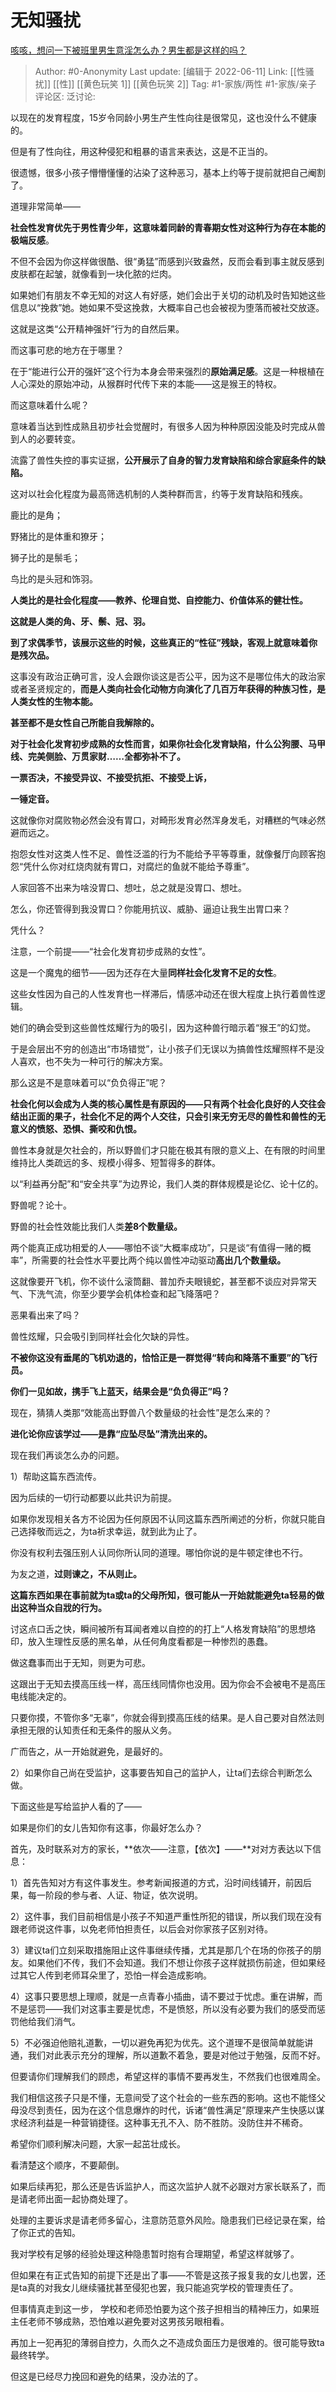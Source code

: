 # 无知骚扰
[咳咳，想问一下被班里男生意淫怎么办？男生都是这样的吗？](https://www.zhihu.com/question/64331601/answer/2523268204)

> Author: #0-Anonymity
> Last update: [编辑于 2022-06-11]
> Link: [[性骚扰]] [[性]] [[黄色玩笑 1]] [[黄色玩笑 2]]
> Tag: #1-家族/两性 #1-家族/亲子
> 评论区:
> 泛讨论:

以现在的发育程度，15岁令同龄小男生产生性向往是很常见，这也没什么不健康的。

但是有了性向往，用这种侵犯和粗暴的语言来表达，这是不正当的。

很遗憾，很多小孩子懵懵懂懂的沾染了这种恶习，基本上约等于提前就把自己阉割了。

道理非常简单——

**社会性发育优先于男性青少年，这意味着同龄的青春期女性对这种行为存在本能的极端反感**。

不但不会因为你这样做很酷、很“勇猛”而感到兴致盎然，反而会看到事主就反感到皮肤都在起皱，就像看到一块化脓的烂肉。

如果她们有朋友不幸无知的对这人有好感，她们会出于关切的动机及时告知她这些信息以“挽救”她。她如果不受这挽救，大概率自己也会被视为堕落而被社交放逐。

这就是这类“公开精神强奸”行为的自然后果。

而这事可悲的地方在于哪里？

在于“能进行公开的强奸”这个行为本身会带来强烈的**原始满足感**。这是一种根植在人心深处的原始冲动，从猴群时代传下来的本能——这是猴王的特权。

而这意味着什么呢？

意味着当达到性成熟且初步社会觉醒时，有很多人因为种种原因没能及时完成从兽到人的必要转变。

流露了兽性失控的事实证据，**公开展示了自身的智力发育缺陷和综合家庭条件的缺陷。**

这对以社会化程度为最高筛选机制的人类种群而言，约等于发育缺陷和残疾。

鹿比的是角；

野猪比的是体重和獠牙；

狮子比的是鬃毛；

鸟比的是头冠和饰羽。

**人类比的是社会化程度——教养、伦理自觉、自控能力、价值体系的健壮性。**

**这就是人类的角、牙、鬃、冠、羽。**

**到了求偶季节，该展示这些的时候，这些真正的“性征”残缺，客观上就意味着你是残次品。**

这事没有政治正确可言，没人会跟你谈这是否公平，因为这不是哪位伟大的政治家或者圣贤规定的，**而是人类向社会化动物方向演化了几百万年获得的种族习性，是人类女性的生物本能。**

**甚至都不是女性自己所能自我解除的。**

**对于社会化发育初步成熟的女性而言，如果你社会化发育缺陷，什么公狗腰、马甲线、完美侧脸、万贯家财……全都弥补不了。**

**一票否决，不接受异议、不接受抗拒、不接受上诉，**

**一锤定音。**

这就像你对腐败物必然会没有胃口，对畸形发育必然浑身发毛，对糟糕的气味必然避而远之。

抱怨女性对这类人性不足、兽性泛滥的行为不能给予平等尊重，就像餐厅向顾客抱怨“凭什么你对红烧肉就有胃口，对腐烂的鱼就不能给予尊重”。

人家回答不出来为啥没胃口、想吐，总之就是没胃口、想吐。

怎么，你还管得到我没胃口？你能用抗议、威胁、逼迫让我生出胃口来？

凭什么？

注意，一个前提——“社会化发育初步成熟的女性”。

这是一个魔鬼的细节——因为还存在大量**同样社会化发育不足的女性**。

这些女性因为自己的人性发育也一样滞后，情感冲动还在很大程度上执行着兽性逻辑。

她们的确会受到这些兽性炫耀行为的吸引，因为这种兽行暗示着“猴王”的幻觉。

于是会层出不穷的创造出“市场错觉”，让小孩子们无误以为搞兽性炫耀照样不是没人喜欢，也不失为一种可行的解决方案。

那么这是不是意味着可以“负负得正”呢？

**社会化何以会成为人类的核心属性是有原因的——只有两个社会化良好的人交往会结出正面的果子，社会化不足的两个人交往，只会引来无穷无尽的兽性和兽性的无意义的愤怒、恐惧、撕咬和仇恨。**

兽性本身就是欠社会的，所以野兽们才只能在极其有限的意义上、在有限的时间里维持比人类疏远的多、规模小得多、短暂得多的群体。

以“利益再分配”和“安全共享”为边界论，我们人类的群体规模是论亿、论十亿的。

野兽呢？论十。

野兽的社会性效能比我们人类**差8个数量级。**

两个能真正成功相爱的人——哪怕不谈“大概率成功”，只是谈“有值得一赌的概率”，所需要的社会性水平要比两个纯以兽性冲动驱动**高出几个数量级。**

这就像要开飞机，你不谈什么滚筒翻、普加乔夫眼镜蛇，甚至都不谈应对异常天气、下洗气流，你至少要学会机体检查和起飞降落吧？

恶果看出来了吗？

兽性炫耀，只会吸引到同样社会化欠缺的异性。

**不被你这没有垂尾的飞机劝退的，恰恰正是一群觉得“转向和降落不重要”的飞行员。**

**你们一见如故，携手飞上蓝天，结果会是“负负得正”吗？**

现在，猜猜人类那“效能高出野兽八个数量级的社会性”是怎么来的？

**进化论你应该学过——是靠“应坠尽坠”清洗出来的。**

现在我们再谈怎么办的问题。

1）帮助这篇东西流传。

因为后续的一切行动都要以此共识为前提。

如果你发现相关各方不论因为任何原因不认同这篇东西所阐述的分析，你就只能自己选择敬而远之，为ta祈求幸运，就到此为止了。

你没有权利去强压别人认同你所认同的道理。哪怕你说的是牛顿定律也不行。

为友之道，**过则谏之，不从则止。**

**这篇东西如果在事前就为ta或ta的父母所知，很可能从一开始就能避免ta轻易的做出这种当众自戕的行为。**

讨这点口舌之快，瞬间被所有耳闻者难以自控的的打上“人格发育缺陷”的思想烙印，放入生理性反感的黑名单，从任何角度看都是一种惨烈的愚蠢。

做这蠢事而出于无知，则更为可悲。

这跟出于无知去摸高压线一样，高压线同情你也没用。因为你会不会被电不是高压电线能决定的。

只要你摸，不管你多“无辜”，你就会得到摸高压线的结果。是人自己要对自然法则承担无限的认知责任和无条件的服从义务。

广而告之，从一开始就避免，是最好的。

2）如果你自己尚在受监护，这事要告知自己的监护人，让ta们去综合判断怎么做。

下面这些是写给监护人看的了——

如果是你们的女儿告知你有这事，你最好怎么办？

首先，及时联系对方的家长，**依次——注意，【依次】——**对对方表达以下信息：

1）首先告知对方有这件事发生。参考新闻报道的方式，沿时间线铺开，前因后果，每一阶段的参与者、人证、物证，依次说明。

2）这件事，我们目前相信是小孩子不知道严重性所犯的错误，所以我们现在没有跟老师说这件事，以免老师怕担责任，以后会对你家孩子区别对待。

3）建议ta们立刻采取措施阻止这件事继续传播，尤其是那几个在场的你孩子的朋友。如果他们不传，我们不会知道。我们不想让你孩子这样就损伤前途，但如果经过其它人传到老师耳朵里了，恐怕一样会造成影响。

4）这事只要思想上理顺，就是一点青春小插曲，请不要过于忧虑。重在讲解，而不是惩罚——我们对这事主要是忧虑，不是愤怒，所以没有必要为我们的感受而惩罚他给我们消气。

5）不必强迫他赔礼道歉，一切以避免再犯为优先。这个道理不是很简单就能讲通，我们对此表示充分的理解，所以道歉不着急，要是对他过于勉强，反而不好。

但要请你们理解我们的顾虑，希望这样的事情不要再发生，不然我们也很难周全。

我们相信这孩子只是不懂，无意间受了这个社会的一些东西的影响。这也不能怪父母没尽到责任，因为在这个信息爆炸的时代，诉诸“兽性满足”原理来产生快感以谋求经济利益是一种营销捷径。这种事无孔不入、防不胜防。没防住并不稀奇。

希望你们顺利解决问题，大家一起茁壮成长。

看清楚这个顺序，不要颠倒。

如果后续再犯，那么还是告诉监护人，而这次监护人就不必跟对方家长联系了，而是请老师出面一起协商处理了。

处理的主要诉求是请老师多留心，注意防范意外风险。隐患我们已经记录在案，给了你正式的告知。

我对学校有足够的经验处理这种隐患暂时抱有合理期望，希望这样就够了。

但如果在有正式告知的前提下还是出了事——不管是这孩子报复我的女儿也罢，还是ta真的对我女儿继续骚扰甚至侵犯也罢，我只能追究学校的管理责任了。

但事情真走到这一步， 学校和老师恐怕要为这个孩子担相当的精神压力，如果班主任老师不够成熟，恐怕难以避免要对这男孩另眼相看。

再加上一犯再犯的薄弱自控力，久而久之不造成负面压力是很难的。很可能导致ta最终转学。

但这是已经尽力挽回和避免的结果，没办法的了。
